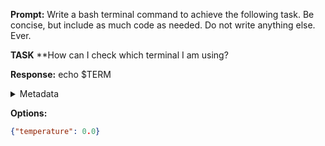 **Prompt:**
Write a bash terminal command to achieve the following task.
Be concise, but include as much code as needed. Do not write anything else. Ever.

**TASK**
**How can I check which terminal I am using?


**Response:**
echo $TERM

<details><summary>Metadata</summary>

- Duration: 695 ms
- Datetime: 2023-11-17T17:43:41.911670
- Model: gpt-4-1106-preview

</details>

**Options:**
```json
{"temperature": 0.0}
```

